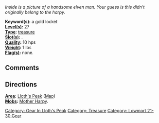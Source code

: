 *Inside is a picture of a handsome elven man. Your guess is this didn't
originally belong to the harpy.*

**Keyword(s):** a gold locket  
**[Level(s)](Object_Level "wikilink"):** 27  
**[Type](:Category:_Object_Types "wikilink"):**
[treasure](:Category:_Treasure "wikilink")  
**[Slot(s)](Object_Slots "wikilink"):** <worn around neck>.  
**[Quality](Object_Quality "wikilink"):** 10 hps  
**[Weight](Object_Weight "wikilink"):** 1 lbs  
**[Flag(s)](:Category:_Object_Flags "wikilink"):** none.  

## Comments

## Directions

**[Area](:Category:_Areas "wikilink"):** [Lloth's
Peak](:Category:_Lloth's_Peak "wikilink")
([Map](Lloth's_Peak_Map "wikilink"))  
**[Mobs](:Category:_Mobs "wikilink"):** [Mother
Harpy](Mother_Harpy "wikilink").  

[Category: Gear In Lloth's
Peak](Category:_Gear_In_Lloth's_Peak "wikilink") [Category:
Treasure](Category:_Treasure "wikilink") [Category: Lowmort 21-30
Gear](Category:_Lowmort_21-30_Gear "wikilink")

